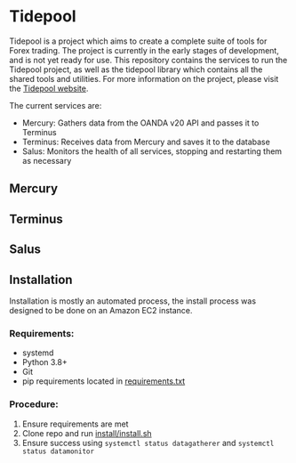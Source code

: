 # Tidepool
Tidepool is a project which aims to create a complete suite of tools for Forex trading. The project is currently in the early stages of development, and is not yet ready for use. This repository contains the services to run the Tidepool project, as well as the tidepool library which contains all the shared tools and utilities. For more information on the project, please visit the [Tidepool website](https://tidepool.finance).

The current services are:
- Mercury: Gathers data from the OANDA v20 API and passes it to Terminus
- Terminus: Receives data from Mercury and saves it to the database
- Salus: Monitors the health of all services, stopping and restarting them as necessary

## Mercury


## Terminus


## Salus

## Installation

Installation is mostly an automated process, the install process was designed to be done on an Amazon EC2 instance. 

### Requirements:

- systemd
- Python 3.8+
- Git
- pip requirements located in [requirements.txt](requirements.txt)

### Procedure:

1. Ensure requirements are met
2. Clone repo and run [install/install.sh](install/install.sh)
3. Ensure success using `systemctl status datagatherer` and `systemctl status datamonitor`